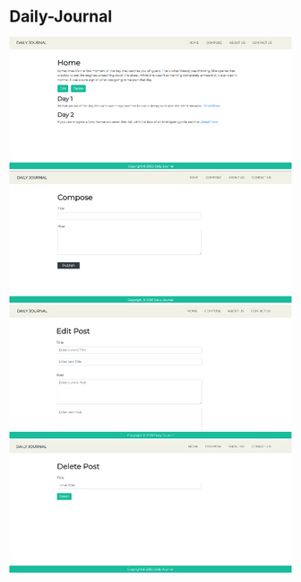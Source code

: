 # Daily-Journal

<img src="images/home.png">

<img src="images/compose.png">

<img src="images/edit.png">

<img src="images/delete.png">
